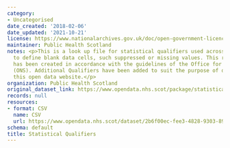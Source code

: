 ```yaml
---
category:
- Uncategorised
date_created: '2018-02-06'
date_updated: '2021-10-21'
license: https://www.nationalarchives.gov.uk/doc/open-government-licence/version/3/
maintainer: Public Health Scotland
notes: <p>This is a look up file for statistical qualifiers used across all datasets
  to define blank data cells, such suppressed or missing values. This reference file
  has been created in accordance with the guidelines of the Office for National Statistics
  (ONS). Additional Qualifiers have been added to suit the purpose of data across
  this open data website.</p>
organization: Public Health Scotland
original_dataset_link: https://www.opendata.nhs.scot/package/statistical-qualifiers
records: null
resources:
- format: CSV
  name: CSV
  url: https://www.opendata.nhs.scot/dataset/2b6f00ec-fee3-4828-9303-89f31b436d2a/resource/b80f9af0-b115-4245-b591-fb22775226c4/download/statisticalqualifiers24052019.csv
schema: default
title: Statistical Qualifiers
---
```

